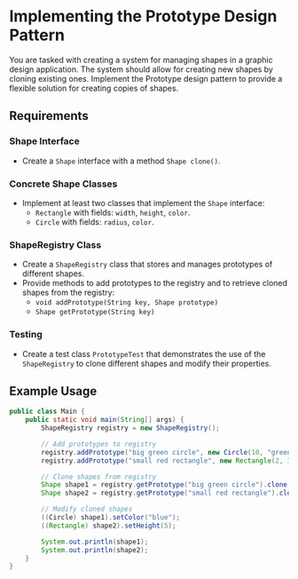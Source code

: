 # Implementing the Prototype Design Pattern

You are tasked with creating a system for managing shapes in a graphic design application. The system should allow for creating new shapes by cloning existing ones. Implement the Prototype design pattern to provide a flexible solution for creating copies of shapes.

## Requirements

### Shape Interface
- Create a `Shape` interface with a method `Shape clone()`.

### Concrete Shape Classes
- Implement at least two classes that implement the `Shape` interface:
    - `Rectangle` with fields: `width`, `height`, `color`.
    - `Circle` with fields: `radius`, `color`.

### ShapeRegistry Class
- Create a `ShapeRegistry` class that stores and manages prototypes of different shapes.
- Provide methods to add prototypes to the registry and to retrieve cloned shapes from the registry:
    - `void addPrototype(String key, Shape prototype)`
    - `Shape getPrototype(String key)`

### Testing
- Create a test class `PrototypeTest` that demonstrates the use of the `ShapeRegistry` to clone different shapes and modify their properties.

## Example Usage

```java
public class Main {
    public static void main(String[] args) {
        ShapeRegistry registry = new ShapeRegistry();

        // Add prototypes to registry
        registry.addPrototype("big green circle", new Circle(10, "green"));
        registry.addPrototype("small red rectangle", new Rectangle(2, 3, "red"));

        // Clone shapes from registry
        Shape shape1 = registry.getPrototype("big green circle").clone();
        Shape shape2 = registry.getPrototype("small red rectangle").clone();

        // Modify cloned shapes
        ((Circle) shape1).setColor("blue");
        ((Rectangle) shape2).setHeight(5);

        System.out.println(shape1);
        System.out.println(shape2);
    }
}
